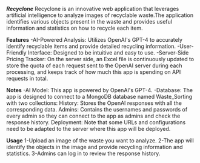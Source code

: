 ***Recyclone***
Recyclone is an innovative web application that leverages artificial intelligence to analyze images of recyclable waste.The application identifies various objects present in the waste and provides useful information and statistics on how to recycle each item.

**Features**
-AI-Powered Analysis: Utilizes OpenAI's GPT-4 to accurately identify recyclable items and provide detailed recycling information.
-User-Friendly Interface: Designed to be intuitive and easy to use.
-Server-Side Pricing Tracker: On the server side, an Excel file is continuously updated to store the quota of each request sent to the OpenAI server during each processing, and keeps track of how much this app is spending on API requests in total.

**Notes**
-AI Model: This app is powered by OpenAI's GPT-4.
-Database: The app is designed to connect to a MongoDB database named Waste_Sorting with two collections:
    History: Stores the OpenAI responses with all the corresponding data.
    Admins: Contains the usernames and passwords of every admin so they can connect to the app as admins and check the response history.
    Deployment: Note that some URLs and configurations need to be adapted to the server where this app will be deployed.

**Usage**
1-Upload an image of the waste you want to analyze.
2-The app will identify the objects in the image and provide recycling information and statistics.
3-Admins can log in to review the response history.
